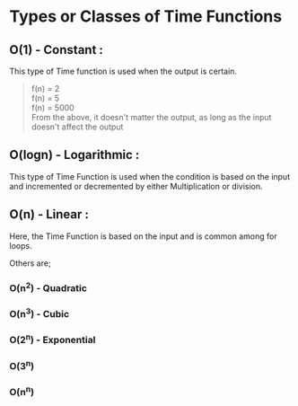 # Types or Classes of Time Functions

## O(1) - Constant :

This type of Time function is used when the output is certain.

> f(n) = 2\
> f(n) = 5\
> f(n) = 5000\
> From the above, it doesn't matter the output, as long as the input doesn't affect the output

## O(logn) - Logarithmic :

This type of Time Function is used when the condition is based on the input and incremented or decremented by either Multiplication or division.

## O(n) - Linear :

Here, the Time Function is based on the input and is common among for loops.

Others are;

### O(n<sup>2</sup>) - Quadratic

### O(n<sup>3</sup>) - Cubic

### O(2<sup>n</sup>) - Exponential

### O(3<sup>n</sup>)

### O(n<sup>n</sup>)
